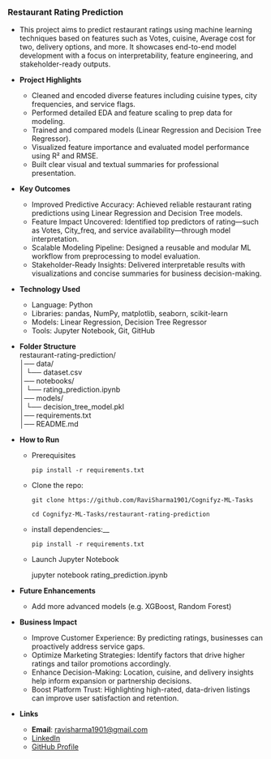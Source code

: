 ### Restaurant Rating Prediction
- This project aims to predict restaurant ratings using machine learning techniques based on features such as Votes, cuisine, Average cost for two, delivery options, and more. It showcases end-to-end model development with a focus on interpretability, feature engineering, and stakeholder-ready outputs.

- __Project Highlights__
  - Cleaned and encoded diverse features including cuisine types, city frequencies, and service flags.
  - Performed detailed EDA and feature scaling to prep data for modeling.
  - Trained and compared models (Linear Regression and Decision Tree Regressor).
  - Visualized feature importance and evaluated model performance using R² and RMSE.
  - Built clear visual and textual summaries for professional presentation.

- __Key Outcomes__
  - Improved Predictive Accuracy: Achieved reliable restaurant rating predictions using Linear Regression and Decision Tree models.
  - Feature Impact Uncovered: Identified top predictors of rating—such as Votes, City_freq, and service availability—through model interpretation.
  - Scalable Modeling Pipeline: Designed a reusable and modular ML workflow from preprocessing to model evaluation.
  - Stakeholder-Ready Insights: Delivered interpretable results with visualizations and concise summaries for business decision-making.

- __Technology Used__
  - Language: Python
  - Libraries: pandas, NumPy, matplotlib, seaborn, scikit-learn
  - Models: Linear Regression, Decision Tree Regressor
  - Tools: Jupyter Notebook, Git, GitHub

- __Folder Structure__        
restaurant-rating-prediction/   
│── data/    
│   └── dataset.csv    
│── notebooks/          
│   └── rating_prediction.ipynb           
│── models/             
│   └── decision_tree_model.pkl         
│── requirements.txt          
│── README.md   

- __How to Run__  

   - Prerequisites

         pip install -r requirements.txt
     
   - Clone the repo: 
        
         git clone https://github.com/RaviSharma1901/Cognifyz-ML-Tasks
    
         cd Cognifyz-ML-Tasks/restaurant-rating-prediction
   - install dependencies:__    

         pip install -r requirements.txt

   - Launch Jupyter Notebook

     jupyter notebook rating_prediction.ipynb

- __Future Enhancements__
  - Add more advanced models (e.g. XGBoost, Random Forest)

- __Business Impact__
   - Improve Customer Experience: By predicting ratings, businesses can proactively address service gaps.
   - Optimize Marketing Strategies: Identify factors that drive higher ratings and tailor promotions accordingly.
   - Enhance Decision-Making: Location, cuisine, and delivery insights help inform expansion or partnership decisions.
   - Boost Platform Trust: Highlighting high-rated, data-driven listings can improve user satisfaction and retention.

- __Links__
  * **Email**: [ravisharma1901@gmail.com](mailto:ravisharma1901@gmail.com)       
  * [LinkedIn](https://www.linkedin.com/in/ravi-sharma-ab8ba17a/)      
  * [GitHub Profile](https://github.com/RaviSharma1901)      

